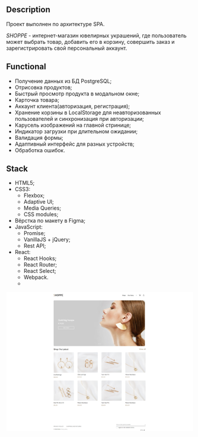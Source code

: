 ## Description

Проект выполнен по архитектуре SPA.

*SHOPPE* - интернет-магазин ювелирных украшений, где пользователь может выбрать товар, добавить его в корзину, совершить заказ и зарегистрировать свой персональный аккаунт.

## Functional
- Получение данных из БД PostgreSQL;
- Отрисовка продуктов;
- Быстрый просмотр продукта в модальном окне;
- Карточка товара;
- Аккаунт клиента(авторизация, регистрация);
- Хранение корзины в LocalStorage для неавторизованных пользователей и синхронизация при авторизации;
- Карусель изображений на главной стринице;
- Индикатор загрузки при длительном ожидании;
- Валидация формы;
- Адаптивный интерфейс для разных устройств;
- Обработка ошибок.

## Stack
- HTML5;
- CSS3:
  - Flexbox;
  - Adaptive UI;
  - Media Queries;
  - CSS modules;
- Вёрстка по макету в Figma;
- JavaScript:
  - Promise;
  - VanillaJS + jQuery;
  - Rest API;
- React:
  - React Hooks;
  - React Router;
  - React Select;
  - Webpack.
  - 
![Котик](./frontend/src/assets/img/screen/shoppe-1.png)
